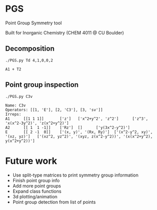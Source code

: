 # PGS
Point Group Symmetry tool

Built for Inorganic Chemistry (CHEM 4011 @ CU Boulder)


## Decomposition
```
./PGS.py Td 4,1,0,0,2
```
```
A1 + T2
```

## Point group inspection
```
./PGS.py C3v
```
```
Name: C3v
Operators: [[1, 'E'], [2, 'C3'], [3, 'sv']]
Irreps:
A1      [[1 1 1]]       ['z']   ['x^2+y^2', 'z^2']      ['z^3', 'x(x^2-3y^2)', 'z(x^2+y^2)']
A2      [[ 1  1 -1]]    ['Rz']  []      ['y(3x^2-y^2)']
E       [[ 2 -1  0]]    ['(x, y)', '(Rx, Ry)']  ['(x^2-y^2, xy)', '(xz, yz)']   ['(xz^2, yz^2)', '(xyz, z(x^2-y^2))', '(x(x^2+y^2), y(x^2+y^2))']
```


# Future work
* Use split-type matrices to print symmetry group information
* Finish point group info
* Add more point groups
* Expand class functions
* 3d plotting/animation
* Point group detection from list of points
